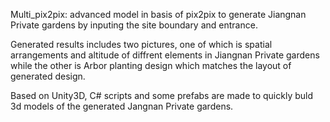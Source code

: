 Multi_pix2pix: advanced model in basis of pix2pix to generate Jiangnan Private gardens by inputing the site boundary and entrance.

Generated results includes two pictures, one of which is spatial arrangements and altitude of diffrent elements in Jiangnan Private gardens while the other is Arbor planting design which matches the layout of generated design.

Based on Unity3D, C# scripts and some prefabs are made to quickly buld 3d models of the generated Jangnan Private gardens.
